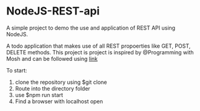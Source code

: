 # NodeJS-REST-api
A simple project to demo the use and application of REST API using NodeJS. 

A todo application that makes use of all REST propoerties like GET, POST, DELETE methods.
This project is project is inspired by @Programming with Mosh and can be followed using [link](https://www.youtube.com/watch?v=pKd0Rpw7O48&ab_channel=ProgrammingwithMosh)

To start:
1. clone the repository using $git clone <repo-name>
2. Route into the directory folder
3. use $npm run start
4. Find a browser with localhost open
